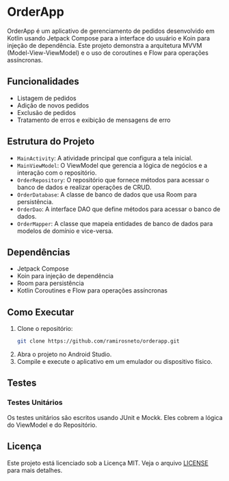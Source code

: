 # OrderApp

OrderApp é um aplicativo de gerenciamento de pedidos desenvolvido em Kotlin usando Jetpack Compose para a interface do usuário e Koin para injeção de dependência. Este projeto demonstra a arquitetura MVVM (Model-View-ViewModel) e o uso de coroutines e Flow para operações assíncronas.

## Funcionalidades

- Listagem de pedidos
- Adição de novos pedidos
- Exclusão de pedidos
- Tratamento de erros e exibição de mensagens de erro

## Estrutura do Projeto

- `MainActivity`: A atividade principal que configura a tela inicial.
- `MainViewModel`: O ViewModel que gerencia a lógica de negócios e a interação com o repositório.
- `OrderRepository`: O repositório que fornece métodos para acessar o banco de dados e realizar operações de CRUD.
- `OrderDatabase`: A classe de banco de dados que usa Room para persistência.
- `OrderDao`: A interface DAO que define métodos para acessar o banco de dados.
- `OrderMapper`: A classe que mapeia entidades de banco de dados para modelos de domínio e vice-versa.

## Dependências

- Jetpack Compose
- Koin para injeção de dependência
- Room para persistência
- Kotlin Coroutines e Flow para operações assíncronas

## Como Executar

1. Clone o repositório:
    ```sh
    git clone https://github.com/ramirosneto/orderapp.git
    ```
2. Abra o projeto no Android Studio.
3. Compile e execute o aplicativo em um emulador ou dispositivo físico.

## Testes

### Testes Unitários

Os testes unitários são escritos usando JUnit e Mockk. Eles cobrem a lógica do ViewModel e do Repositório.

## Licença

Este projeto está licenciado sob a Licença MIT. Veja o arquivo [LICENSE](LICENSE) para mais detalhes.